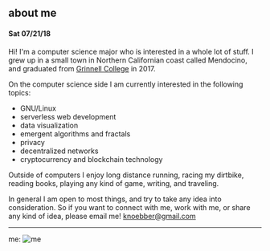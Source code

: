 ## about me
#### Sat 07/21/18

Hi! I'm a computer science major who is interested in a whole lot of
stuff. I grew up in a small town in Northern Californian coast called Mendocino, and graduated
from [Grinnell College](https://grinnell.edu "grinnell") in 2017.

On the computer science side I am currently interested in the following topics:

* GNU/Linux
* serverless web development
* data visualization
* emergent algorithms and fractals
* privacy
* decentralized networks
* cryptocurrency and blockchain technology

Outside of computers I enjoy long distance running, racing my dirtbike, reading books,
playing any kind of game, writing, and traveling.

In general I am open to most things, and try to take any idea into consideration.
So if you want to connect with me, work with me, or share any kind of idea, please email me!
knoebber@gmail.com

---

me:
![me](images/garden_portrait.jpg)
